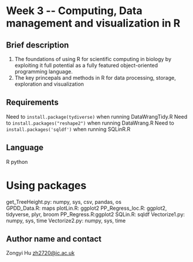 # Week 3 -- Computing, Data management and visualization in R

## Brief description

1. The foundations of using R for scientific computing in biology by exploiting it full potential as a fully featured object-oriented programming language.
2. The key princepals and methods in R for data processing, storage, exploration and visualization

## Requirements
Need to ```install.package(tydiverse)``` when running DataWrangTidy.R
Need to ```install.packages("reshape2")``` when running DataWrang.R
Need to ```install.packages('sqldf')``` when running SQLinR.R

## Language
R python

# Using packages
get_TreeHeight.py: numpy, sys, csv, pandas, os  
GPDD_Data.R: maps
plotLin.R: ggplot2
PP_Regress_loc.R: ggplot2, tidyverse, plyr, broom
PP_Regress.R:ggplot2
SQLin.R: sqldf
Vectorize1.py: numpy, sys, time
Vectorize2.py: numpy, sys, time
## Author name and contact

Zongyi Hu zh2720@ic.ac.uk